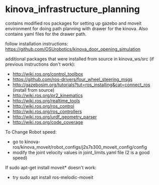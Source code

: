 # kinova_infrastructure_planning
contains modified ros packages for setting up gazebo and moveit environment for doing path planning with drawer for the kinova. Also contains yaml files for the drawer path.

follow installation instructions: https://github.com/OSUrobotics/kinova_door_opening_simulation

additional packages that were installed from source in kinova_ws/src (if previous instructions don't work):
 - http://wiki.ros.org/control_toolbox
 - https://github.com/ros-drivers/four_wheel_steering_msgs
 - http://gazebosim.org/tutorials?tut=ros_installing&cat=connect_ros (install from source)
 - http://wiki.ros.org/pr2_kinematics
 - http://wiki.ros.org/realtime_tools
 - http://wiki.ros.org/ros_control
 - http://wiki.ros.org/ros_controllers
 - http://wiki.ros.org/urdf_geometry_parser
 - http://wiki.ros.org/code_coverage

To Change Robot speed:
- go to kinova-ros/kinova_moveit/robot_configs/j2s7s300_moveit_config/config
- modify the joint velocity values in joint_limits.yaml file (2 is a good speed)

If sudo apt-get install moveit* doesn't work:
- try  sudo apt install ros-melodic-moveit 
